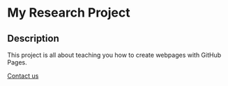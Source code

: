 # My Research Project

## Description
This project is all about teaching you how to create webpages with GitHub Pages.

[Contact us](contact.md)
